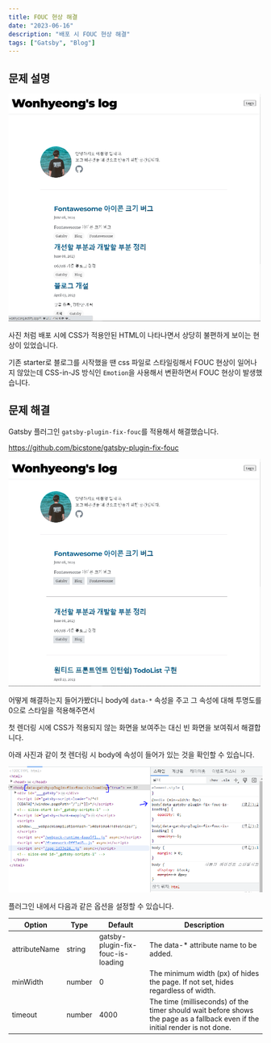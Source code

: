 ```yaml
---
title: FOUC 현상 해결
date: "2023-06-16"
description: "배포 시 FOUC 현상 해결"
tags: ["Gatsby", "Blog"]
---
```


## 문제 설명

![플러그인 적용 전](./assets/fix-fouc_before.gif)

사진 처럼 배포 시에 CSS가 적용안된 HTML이 나타나면서 상당히 불편하게 보이는 현상이 있었습니다.

기존 starter로 블로그를 시작했을 땐 css 파일로 스타일링해서 FOUC 현상이 일어나지 않았는데 CSS-in-JS 방식인 `Emotion`을 사용해서 변환하면서 FOUC 현상이 발생했습니다.

## 문제 해결

Gatsby 플러그인 `gatsby-plugin-fix-fouc`를 적용해서 해결했습니다.

<https://github.com/bicstone/gatsby-plugin-fix-fouc>

![플러그인 적용 후](./assets/fix-fouc_after.gif)

어떻게 해결하는지 들어가봤더니 body에 `data-*` 속성을 주고 그 속성에 대해 투명도를 0으로 스타일을 적용해주면서

첫 렌더링 시에 CSS가 적용되지 않는 화면을 보여주는 대신 빈 화면을 보여줘서 해결합니다.

아래 사진과 같이 첫 렌더링 시 body에 속성이 들어가 있는 것을 확인할 수 있습니다.

![body-data속성 값 확인](./assets/body_data.PNG)

플러그인 내에서 다음과 같은 옵션을 설정할 수 있습니다.

| Option        | Type   | Default                           | Description                                                                                                                  |
| ------------- | ------ | --------------------------------- | ---------------------------------------------------------------------------------------------------------------------------- |
| attributeName | string | gatsby-plugin-fix-fouc-is-loading | The data-\* attribute name to be added.                                                                                      |
| minWidth      | number | 0                                 | The minimum width (px) of hides the page. If not set, hides regardless of width.                                             |
| timeout       | number | 4000                              | The time (milliseconds) of the timer should wait before shows the page as a fallback even if the initial render is not done. |
